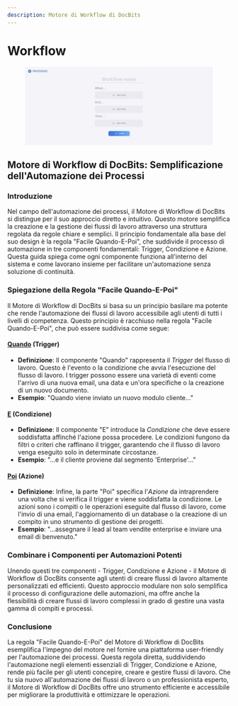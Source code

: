 ```yaml
---
description: Motore di Workflow di DocBits
---
```


# Workflow

<figure><img src="../../.gitbook/assets/Bildschirmfoto 2024-03-12 um 19.42.57.png" alt=""><figcaption></figcaption></figure>

## Motore di Workflow di DocBits: Semplificazione dell'Automazione dei Processi

### Introduzione

Nel campo dell'automazione dei processi, il Motore di Workflow di DocBits si distingue per il suo approccio diretto e intuitivo. Questo motore semplifica la creazione e la gestione dei flussi di lavoro attraverso una struttura regolata da regole chiare e semplici. Il principio fondamentale alla base del suo design è la regola "Facile Quando-E-Poi", che suddivide il processo di automazione in tre componenti fondamentali: Trigger, Condizione e Azione. Questa guida spiega come ogni componente funziona all'interno del sistema e come lavorano insieme per facilitare un'automazione senza soluzione di continuità.

### Spiegazione della Regola "Facile Quando-E-Poi"

Il Motore di Workflow di DocBits si basa su un principio basilare ma potente che rende l'automazione dei flussi di lavoro accessibile agli utenti di tutti i livelli di competenza. Questo principio è racchiuso nella regola "Facile Quando-E-Poi", che può essere suddivisa come segue:

#### [Quando](./#when-trigger) (Trigger)

* **Definizione**: Il componente "Quando" rappresenta il _Trigger_ del flusso di lavoro. Questo è l'evento o la condizione che avvia l'esecuzione del flusso di lavoro. I trigger possono essere una varietà di eventi come l'arrivo di una nuova email, una data e un'ora specifiche o la creazione di un nuovo documento.
* **Esempio**: "Quando viene inviato un nuovo modulo cliente..."

#### [E](./#and-condition) (Condizione)

* **Definizione**: Il componente "E" introduce la _Condizione_ che deve essere soddisfatta affinché l'azione possa procedere. Le condizioni fungono da filtri o criteri che raffinano il trigger, garantendo che il flusso di lavoro venga eseguito solo in determinate circostanze.
* **Esempio**: "...e il cliente proviene dal segmento 'Enterprise'..."

#### [Poi](./#then-action) (Azione)

* **Definizione**: Infine, la parte "Poi" specifica l'_Azione_ da intraprendere una volta che si verifica il trigger e viene soddisfatta la condizione. Le azioni sono i compiti o le operazioni eseguite dal flusso di lavoro, come l'invio di una email, l'aggiornamento di un database o la creazione di un compito in uno strumento di gestione dei progetti.
* **Esempio**: "...assegnare il lead al team vendite enterprise e inviare una email di benvenuto."

### Combinare i Componenti per Automazioni Potenti

Unendo questi tre componenti - Trigger, Condizione e Azione - il Motore di Workflow di DocBits consente agli utenti di creare flussi di lavoro altamente personalizzati ed efficienti. Questo approccio modulare non solo semplifica il processo di configurazione delle automazioni, ma offre anche la flessibilità di creare flussi di lavoro complessi in grado di gestire una vasta gamma di compiti e processi.

### Conclusione

La regola "Facile Quando-E-Poi" del Motore di Workflow di DocBits esemplifica l'impegno del motore nel fornire una piattaforma user-friendly per l'automazione dei processi. Questa regola diretta, suddividendo l'automazione negli elementi essenziali di Trigger, Condizione e Azione, rende più facile per gli utenti concepire, creare e gestire flussi di lavoro. Che tu sia nuovo all'automazione dei flussi di lavoro o un professionista esperto, il Motore di Workflow di DocBits offre uno strumento efficiente e accessibile per migliorare la produttività e ottimizzare le operazioni.
